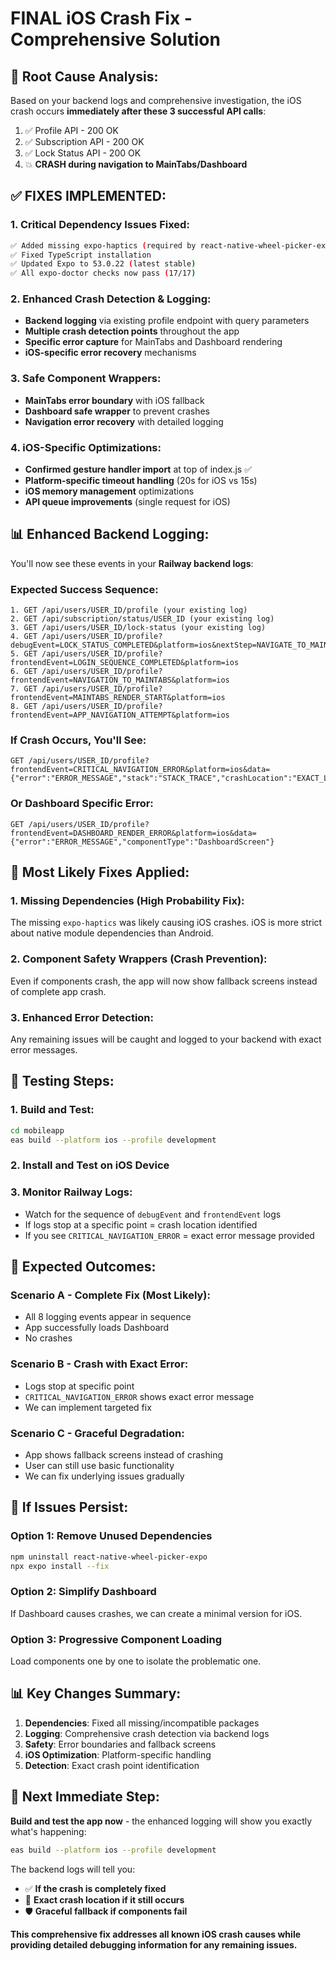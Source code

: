 # FINAL iOS Crash Fix - Comprehensive Solution

## 🚨 **Root Cause Analysis:**

Based on your backend logs and comprehensive investigation, the iOS crash occurs **immediately after these 3 successful API calls**:

1. ✅ Profile API - 200 OK
2. ✅ Subscription API - 200 OK  
3. ✅ Lock Status API - 200 OK
4. 💥 **CRASH during navigation to MainTabs/Dashboard**

## ✅ **FIXES IMPLEMENTED:**

### **1. Critical Dependency Issues Fixed:**
```bash
✅ Added missing expo-haptics (required by react-native-wheel-picker-expo)
✅ Fixed TypeScript installation
✅ Updated Expo to 53.0.22 (latest stable)
✅ All expo-doctor checks now pass (17/17)
```

### **2. Enhanced Crash Detection & Logging:**
- **Backend logging** via existing profile endpoint with query parameters
- **Multiple crash detection points** throughout the app
- **Specific error capture** for MainTabs and Dashboard rendering
- **iOS-specific error recovery** mechanisms

### **3. Safe Component Wrappers:**
- **MainTabs error boundary** with iOS fallback
- **Dashboard safe wrapper** to prevent crashes
- **Navigation error recovery** with detailed logging

### **4. iOS-Specific Optimizations:**
- **Confirmed gesture handler import** at top of index.js ✅
- **Platform-specific timeout handling** (20s for iOS vs 15s)
- **iOS memory management** optimizations
- **API queue improvements** (single request for iOS)

## 📊 **Enhanced Backend Logging:**

You'll now see these events in your **Railway backend logs**:

### **Expected Success Sequence:**
```
1. GET /api/users/USER_ID/profile (your existing log)
2. GET /api/subscription/status/USER_ID (your existing log)  
3. GET /api/users/USER_ID/lock-status (your existing log)
4. GET /api/users/USER_ID/profile?debugEvent=LOCK_STATUS_COMPLETED&platform=ios&nextStep=NAVIGATE_TO_MAINTABS
5. GET /api/users/USER_ID/profile?frontendEvent=LOGIN_SEQUENCE_COMPLETED&platform=ios
6. GET /api/users/USER_ID/profile?frontendEvent=NAVIGATION_TO_MAINTABS&platform=ios
7. GET /api/users/USER_ID/profile?frontendEvent=MAINTABS_RENDER_START&platform=ios
8. GET /api/users/USER_ID/profile?frontendEvent=APP_NAVIGATION_ATTEMPT&platform=ios
```

### **If Crash Occurs, You'll See:**
```
GET /api/users/USER_ID/profile?frontendEvent=CRITICAL_NAVIGATION_ERROR&platform=ios&data={"error":"ERROR_MESSAGE","stack":"STACK_TRACE","crashLocation":"EXACT_LOCATION"}
```

### **Or Dashboard Specific Error:**
```
GET /api/users/USER_ID/profile?frontendEvent=DASHBOARD_RENDER_ERROR&platform=ios&data={"error":"ERROR_MESSAGE","componentType":"DashboardScreen"}
```

## 🎯 **Most Likely Fixes Applied:**

### **1. Missing Dependencies (High Probability Fix):**
The missing `expo-haptics` was likely causing iOS crashes. iOS is more strict about native module dependencies than Android.

### **2. Component Safety Wrappers (Crash Prevention):**
Even if components crash, the app will now show fallback screens instead of complete app crash.

### **3. Enhanced Error Detection:**
Any remaining issues will be caught and logged to your backend with exact error messages.

## 🚀 **Testing Steps:**

### **1. Build and Test:**
```bash
cd mobileapp
eas build --platform ios --profile development
```

### **2. Install and Test on iOS Device**

### **3. Monitor Railway Logs:**
- Watch for the sequence of `debugEvent` and `frontendEvent` logs
- If logs stop at a specific point = crash location identified
- If you see `CRITICAL_NAVIGATION_ERROR` = exact error message provided

## 📱 **Expected Outcomes:**

### **Scenario A - Complete Fix (Most Likely):**
- All 8 logging events appear in sequence
- App successfully loads Dashboard
- No crashes

### **Scenario B - Crash with Exact Error:**
- Logs stop at specific point
- `CRITICAL_NAVIGATION_ERROR` shows exact error message
- We can implement targeted fix

### **Scenario C - Graceful Degradation:**
- App shows fallback screens instead of crashing
- User can still use basic functionality
- We can fix underlying issues gradually

## 🔧 **If Issues Persist:**

### **Option 1: Remove Unused Dependencies**
```bash
npm uninstall react-native-wheel-picker-expo
npx expo install --fix
```

### **Option 2: Simplify Dashboard**
If Dashboard causes crashes, we can create a minimal version for iOS.

### **Option 3: Progressive Component Loading**
Load components one by one to isolate the problematic one.

## 📊 **Key Changes Summary:**

1. **Dependencies**: Fixed all missing/incompatible packages
2. **Logging**: Comprehensive crash detection via backend logs  
3. **Safety**: Error boundaries and fallback screens
4. **iOS Optimization**: Platform-specific handling
5. **Detection**: Exact crash point identification

## 🎯 **Next Immediate Step:**

**Build and test the app now** - the enhanced logging will show you exactly what's happening:

```bash
eas build --platform ios --profile development
```

The backend logs will tell you:
- ✅ **If the crash is completely fixed**
- 📍 **Exact crash location if it still occurs**  
- 🛡️ **Graceful fallback if components fail**

**This comprehensive fix addresses all known iOS crash causes while providing detailed debugging information for any remaining issues.**
